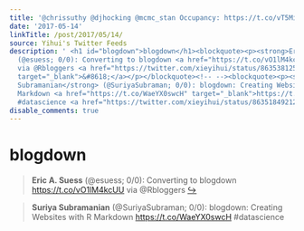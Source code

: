 ```yaml
---
title: '@chrissuthy @djhocking @mcmc_stan Occupancy: https://t.co/vT5MiE2dd0.'
date: '2017-05-14'
linkTitle: /post/2017/05/14/
source: Yihui's Twitter Feeds
description: ' <h1 id="blogdown">blogdown</h1><blockquote><p><strong>Eric A. Suess</strong>
  (@esuess; 0/0): Converting to blogdown <a href="https://t.co/vO1lM4kcUU" target="_blank">https://t.co/vO1lM4kcUU</a>
  via @Rbloggers <a href="https://twitter.com/xieyihui/status/863538125804404740"
  target="_blank">&#8618;</a></p></blockquote><!-- --><blockquote><p><strong>Suriya
  Subramanian</strong> (@SuriyaSubraman; 0/0): blogdown: Creating Websites with R
  Markdown <a href="https://t.co/WaeYX0swcH" target="_blank">https://t.co/WaeYX0swcH</a>
  #datascience <a href="https://twitter.com/xieyihui/status/863518492124889088 ...'
disable_comments: true
---
```

 <h1 id="blogdown">blogdown</h1><blockquote><p><strong>Eric A. Suess</strong> (@esuess; 0/0): Converting to blogdown <a href="https://t.co/vO1lM4kcUU" target="_blank">https://t.co/vO1lM4kcUU</a> via @Rbloggers <a href="https://twitter.com/xieyihui/status/863538125804404740" target="_blank">&#8618;</a></p></blockquote><!-- --><blockquote><p><strong>Suriya Subramanian</strong> (@SuriyaSubraman; 0/0): blogdown: Creating Websites with R Markdown <a href="https://t.co/WaeYX0swcH" target="_blank">https://t.co/WaeYX0swcH</a> #datascience <a href="https://twitter.com/xieyihui/status/863518492124889088 ...